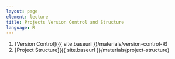 ```yaml
---
layout: page
element: lecture
title: Projects Version Control and Structure
language: R
---
```


1. [Version Control]({{ site.baseurl }}/materials/version-control-R)
2. [Project Structure]({{ site.baseurl }}/materials/project-structure)
